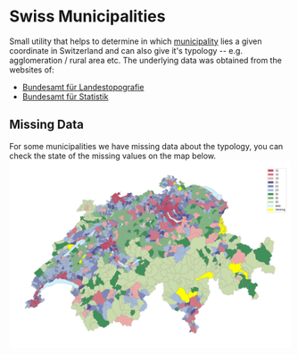 # Swiss Municipalities

Small utility that helps to determine in
which [municipality](https://en.wikipedia.org/wiki/List_of_municipalities_of_Switzerland) lies a given coordinate in
Switzerland and can also give it's typology -- e.g. agglomeration / rural area etc. The underlying data was obtained
from the websites of:

- [Bundesamt für Landestopografie](https://shop.swisstopo.admin.ch/de/products/landscape/boundaries3D)
- [Bundesamt für Statistik](https://www.atlas.bfs.admin.ch/maps/13/de/12360_12482_3191_227/20593.html)

## Missing Data

For some municipalities we have missing data about the typology, you can check the state of the missing values on the
map below.
![](./src/map.png)